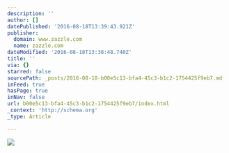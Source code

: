 ```yaml
---
description: ''
author: []
datePublished: '2016-08-18T13:39:43.921Z'
publisher:
  domain: www.zazzle.com
  name: zazzle.com
dateModified: '2016-08-18T13:38:48.740Z'
title: ''
via: {}
starred: false
sourcePath: _posts/2016-08-18-b00e5c13-bfa4-45c3-b1c2-1754425f9eb7.md
inFeed: true
hasPage: true
inNav: false
url: b00e5c13-bfa4-45c3-b1c2-1754425f9eb7/index.html
_context: 'http://schema.org'
_type: Article

---
```

![](http://rlv.zcache.com/denali_national_park_poster-r6f2270c8746f4412ab61f34e6abfc889_5wx_8byvr_512.jpg)